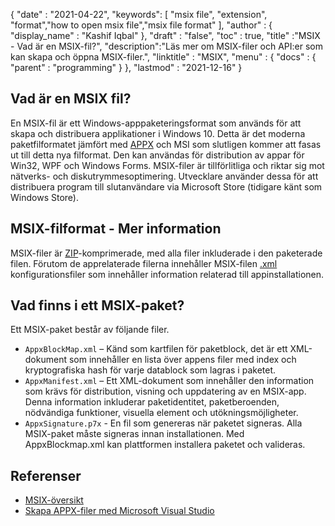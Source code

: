 {
  "date" : "2021-04-22",
  "keywords": [ "msix file", "extension", "format","how to open msix file","msix file format" ],
  "author" : {
    "display_name" : "Kashif Iqbal"
},
  "draft" : "false",
  "toc" : true,
  "title" :"MSIX - Vad är en MSIX-fil?",
  "description":"Läs mer om MSIX-filer och API:er som kan skapa och öppna MSIX-filer.",
  "linktitle" : "MSIX",
  "menu" : {
    "docs" : {
      "parent" : "programming"
}
},
  "lastmod" : "2021-12-16"
}

## Vad är en MSIX fil?

En MSIX-fil är ett Windows-apppaketeringsformat som används för att skapa och distribuera applikationer i Windows 10. Detta är det moderna paketfilformatet jämfört med [APPX](/sv/programming/appx/) och MSI som slutligen kommer att fasas ut till detta nya filformat. Den kan användas för distribution av appar för Win32, WPF och Windows Forms. MSIX-filer är tillförlitliga och riktar sig mot nätverks- och diskutrymmesoptimering. Utvecklare använder dessa för att distribuera program till slutanvändare via Microsoft Store (tidigare känt som Windows Store).

## MSIX-filformat - Mer information

MSIX-filer är [ZIP](/sv/compression/zip/)-komprimerade, med alla filer inkluderade i den paketerade filen. Förutom de apprelaterade filerna innehåller MSIX-filen [.xml](/sv/web/xml/) konfigurationsfiler som innehåller information relaterad till appinstallationen.

## Vad finns i ett MSIX-paket?

Ett MSIX-paket består av följande filer.

* `AppxBlockMap.xml` – Känd som kartfilen för paketblock, det är ett XML-dokument som innehåller en lista över appens filer med index och kryptografiska hash för varje datablock som lagras i paketet.
* `AppxManifest.xml` – Ett XML-dokument som innehåller den information som krävs för distribution, visning och uppdatering av en MSIX-app. Denna information inkluderar paketidentitet, paketberoenden, nödvändiga funktioner, visuella element och utökningsmöjligheter.
* `AppxSignature.p7x` - En fil som genereras när paketet signeras. Alla MSIX-paket måste signeras innan installationen. Med AppxBlockmap.xml kan plattformen installera paketet och valideras.

## Referenser

* [MSIX-översikt](https://learn.microsoft.com/en-us/windows/msix/overview)
* [Skapa APPX-filer med Microsoft Visual Studio](https://learn.microsoft.com/en-us/windows/msix/desktop/vs-package-overview)

